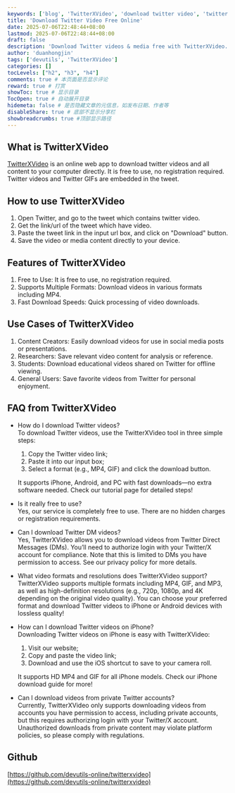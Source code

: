 ```yaml
---
keywords: ['blog', 'TwitterXVideo', 'download twitter video', 'twitter video download', 'twitter video downloader']
title: 'Download Twitter Video Free Online'
date: 2025-07-06T22:48:44+08:00
lastmod: 2025-07-06T22:48:44+08:00
draft: false
description: 'Download Twitter videos & media free with TwitterXVideo. No signup needed, supports MP4/HD for iPhone & Android. Fast, easy Twitter video downloader.'
author: 'duanhongjin'
tags: ['devutils', 'TwitterXVideo']
categories: []
tocLevels: ["h2", "h3", "h4"]
comments: true # 本页面是否显示评论
reward: true # 打赏
showToc: true # 显示目录
TocOpen: true # 自动展开目录
hidemeta: false # 是否隐藏文章的元信息，如发布日期、作者等
disableShare: true # 底部不显示分享栏
showbreadcrumbs: true #顶部显示路径
---
```


## What is TwitterXVideo
[TwitterXVideo](https://twittervideoindir.com) is an online web app to download twitter videos and all content to your computer directly. It is free to use, no registration required. Twitter videos and Twitter GIFs are embedded in the tweet.

## How to use TwitterXVideo
1. Open Twitter, and go to the tweet which contains twitter video.
2. Get the link/url of the tweet which have video.
3. Paste the tweet link in the input url box, and click on "Download" button.
4. Save the video or media content directly to your device.

## Features of TwitterXVideo
1. Free to Use: It is free to use, no registration required.
2. Supports Multiple Formats: Download videos in various formats including MP4.
3. Fast Download Speeds: Quick processing of video downloads.

## Use Cases of TwitterXVideo
1. Content Creators: Easily download videos for use in social media posts or presentations.
2. Researchers: Save relevant video content for analysis or reference.
3. Students: Download educational videos shared on Twitter for offline viewing.
4. General Users: Save favorite videos from Twitter for personal enjoyment.

## FAQ from TwitterXVideo
- How do I download Twitter videos?  
    To download Twitter videos, use the TwitterXVideo tool in three simple steps: 
    1) Copy the Twitter video link; 
    2) Paste it into our input box; 
    3) Select a format (e.g., MP4, GIF) and click the download button. 
   
    It supports iPhone, Android, and PC with fast downloads—no extra software needed. Check our tutorial page for detailed steps!

- Is it really free to use?  
    Yes, our service is completely free to use. There are no hidden charges or registration requirements.

- Can I download Twitter DM videos?  
    Yes, TwitterXVideo allows you to download videos from Twitter Direct Messages (DMs). You’ll need to authorize login with your Twitter/X account for compliance. Note that this is limited to DMs you have permission to access. See our privacy policy for more details.

- What video formats and resolutions does TwitterXVideo support?  
    TwitterXVideo supports multiple formats including MP4, GIF, and MP3, as well as high-definition resolutions (e.g., 720p, 1080p, and 4K depending on the original video quality). You can choose your preferred format and download Twitter videos to iPhone or Android devices with lossless quality!

- How can I download Twitter videos on iPhone?  
    Downloading Twitter videos on iPhone is easy with TwitterXVideo: 
    1) Visit our website; 
    2) Copy and paste the video link; 
    3) Download and use the iOS shortcut to save to your camera roll. 

    It supports HD MP4 and GIF for all iPhone models. Check our iPhone download guide for more!

- Can I download videos from private Twitter accounts?  
    Currently, TwitterXVideo only supports downloading videos from accounts you have permission to access, including private accounts, but this requires authorizing login with your Twitter/X account. Unauthorized downloads from private content may violate platform policies, so please comply with regulations.

## Github
[https://github.com/devutils-online/twitterxvideo](https://github.com/devutils-online/twitterxvideo)